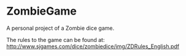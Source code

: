 # ZombieGame
A personal project of a Zombie dice game. 

The rules to the game can be found at: http://www.sjgames.com/dice/zombiedice/img/ZDRules_English.pdf

